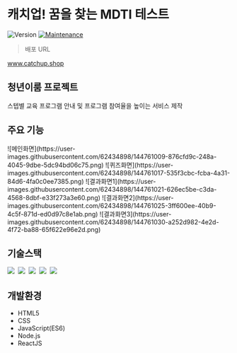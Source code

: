 <h1>캐치업! 꿈을 찾는 MDTI 테스트</h1>

<p>
  <img alt="Version" src="https://img.shields.io/badge/version-1.0.0-blue.svg?cacheSeconds=2592000" />
  <a href="https://github.com/kefranabg/readme-md-generator/graphs/commit-activity" target="_blank">
    <img alt="Maintenance" src="https://img.shields.io/badge/Maintained%3F-yes-green.svg" />
  </a>
</p>

> 배포 URL

www.catchup.shop

<h2>청년이룸 프로젝트</h2>

스텝별 교육 프로그램 안내 및 프로그램 참여율을 높이는 서비스 제작

</div>


<h2>주요 기능</h2>
![메인화면](https://user-images.githubusercontent.com/62434898/144761009-876cfd9c-248a-4045-9dbe-5dc94bd06c75.png)
![퀴즈화면](https://user-images.githubusercontent.com/62434898/144761017-535f3cbc-fcba-4a31-84d6-4fa0c0ee7385.png)
![결과화면1](https://user-images.githubusercontent.com/62434898/144761021-626ec5be-c3da-4568-8dbf-e33f273a3e60.png)
![결과화면2](https://user-images.githubusercontent.com/62434898/144761025-3ff600ee-40b9-4c5f-871d-ed0d97c8e1ab.png)
![결과화면3](https://user-images.githubusercontent.com/62434898/144761030-a252d982-4e2d-4f72-ba88-65f622e96e2d.png)


</div>


## 기술스택

<p>
  <img src="https://img.shields.io/badge/html5-E34F26?style=for-the-badge&logo=html5&logoColor=white">&nbsp
  <img src="https://img.shields.io/badge/css-1572B6?style=for-the-badge&logo=css3&logoColor=white">&nbsp
  <img src="https://img.shields.io/badge/javascript-F7DF1E?style=for-the-badge&logo=javascript&logoColor=black">&nbsp
  <img src="https://img.shields.io/badge/react-61DAFB?style=for-the-badge&logo=react&logoColor=black">&nbsp
  <img src="https://img.shields.io/badge/node.js-339933?style=for-the-badge&logo=Node.js&logoColor=white">&nbsp

</p>

## 개발환경

  - HTML5
  - CSS
  - JavaScript(ES6)
  - Node.js
  - ReactJS
